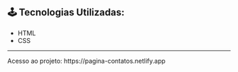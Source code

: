 <h2> 🕹️ Tecnologias Utilizadas: </h2>
<ul>
<li>HTML</li>
<li>CSS</li>
</ul>

<hr>

<p>Acesso ao projeto: https://pagina-contatos.netlify.app</p
